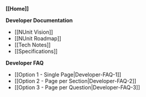 **[[Home]]**

**Developer Documentation**
  * [[NUnit Vision]]
  * [[NUnit Roadmap]]
  * [[Tech Notes]]
  * [[Specifications]]

**Developer FAQ**
  * [[Option 1 - Single Page|Developer-FAQ-1]]
  * [[Option 2 - Page per Section|Developer-FAQ-2]]
  * [[Option 3 - Page per Question|Developer-FAQ-3]]
